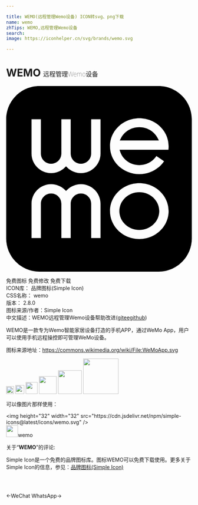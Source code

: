 ```yaml
---

title: WEMO(远程管理Wemo设备) ICON转svg、png下载
name: wemo
zhTips: WEMO,远程管理Wemo设备
search: 
image: https://iconhelper.cn/svg/brands/wemo.svg

---
```


# WEMO  <small style="font-size: 60%;font-weight: 100">远程管理Wemo设备</small>

<div id="svg" class="svg-wrap">
<svg role="img" viewBox="0 0 24 24" xmlns="http://www.w3.org/2000/svg"><title>WEMO icon</title><path d="M4.3014 0C1.925 0 0 1.9254 0 4.302v15.3965C0 22.0728 1.925 24 4.3014 24H19.697c2.3757 0 4.3026-1.9272 4.3026-4.3015H24V4.3019C24 1.9258 22.0731 0 19.6974 0zm12.912 4.1665c2.0881 0 3.7885 1.621 3.7885 3.6134 0 .0947-.004.1877-.011.2799l-.0157.1756H14.651l.1142.3244c.3537.9944 1.337 1.6628 2.4478 1.6628.8293 0 1.6137-.383 2.0992-1.0237l.109-.1462.9896.6745-.12.1603c-.7109.9427-1.8618 1.5054-3.0775 1.5054-2.0907 0-3.7912-1.6207-3.7912-3.613 0-1.9924 1.7005-3.6134 3.7912-3.6134zm-13.9374.132h1.2095V8.729c0 .7302.5934 1.3236 1.324 1.3236.7298 0 1.3243-.5934 1.3243-1.3236V4.2986h1.2069v4.4303c0 .7302.5941 1.3236 1.3247 1.3236.7298 0 1.3236-.5934 1.3236-1.3236V4.2986h1.2095v4.4303c0 1.3964-1.136 2.5319-2.5331 2.5319-.648 0-1.2892-.26-1.7604-.7137l-.1683-.1624-.168.1624c-.4712.4537-1.112.7137-1.7592.7137-1.3971 0-2.5335-1.1355-2.5335-2.532zm13.9373 1.0248c-.987 0-1.8822.5172-2.3362 1.3484l-.1946.3586h5.0588l-.1946-.3586c-.4536-.8315-1.3478-1.3484-2.3334-1.3484zm-.0015 7.2326c2.0893 0 3.7895 1.6217 3.7895 3.6137 0 1.993-1.7002 3.6138-3.7895 3.6138-2.0903 0-3.789-1.621-3.789-3.6138 0-1.992 1.699-3.6137 3.789-3.6137zm-11.403.1328c.6482 0 1.2906.2597 1.7618.7134l.1668.1624.1687-.1624c.4719-.4537 1.1125-.7134 1.7593-.7134 1.396 0 2.5323 1.1363 2.5323 2.532v4.4303h-1.208v-4.4303c0-.7302-.5945-1.3247-1.324-1.3247-.7309 0-1.3243.5945-1.3243 1.3247v4.4303H7.1338v-4.4303c0-.7302-.5934-1.3247-1.325-1.3247-.7295 0-1.323.5945-1.323 1.3247v4.4303h-1.209v-4.4303c0-1.3953 1.1367-2.532 2.532-2.532zm11.403 1.0383c-1.422 0-2.579 1.096-2.579 2.443 0 1.3466 1.157 2.4423 2.579 2.4423 1.4224 0 2.5782-1.0957 2.5782-2.4423 0-1.347-1.1561-2.443-2.5782-2.443Z"/></svg>
</div>
<detail full-name='wemo'></detail>

<div class="detail-page">
<p>
<span><span class="badge-success badge">免费图标</span> <span class="badge-success badge">免费修改</span>  <span class="badge-success badge">免费下载</span> </span>
<br/>
<span>
ICON库：
<span class="badge-secondary badge">品牌图标(Simple Icon)</span> 
</span>
<br/>
<span>
CSS名称：
<span class="badge-secondary badge">wemo</span> 
</span>

<br/>
<span>
版本：
<span class="badge-secondary badge">2.8.0</span> 
</span>
<br/>
<span>图标来源/作者：<span class="badge-light badge">Simple Icon</span></span> 
<br/>
<span class="zh-detail">中文描述：<span class="badge-primary badge">WEMO</span><span class="badge-primary badge">远程管理Wemo设备</span><span class="help-link"><span>帮助改进</span>(<a href="https://gitee.com/liuwave/icon-helper/edit/master/json/brands/wemo.json" target="_blank" rel="noopener noreferrer">gitee</a><a href="https://github.com/liuwave/icon-helper/edit/master/json/brands/wemo.json" target="_blank" rel="noopener noreferrer">github</a></span>)</span><br/>
</p>
</div><div class="description description alert alert-light"><p>WEMO是一款专为Wemo智能家居设备打造的手机APP，通过WeMo App，用户可以使用手机远程操控即可管理WeMo设备。</p><p>图标来源地址：<a href="https://commons.wikimedia.org/wiki/File:WeMoApp.svg" target="_blank" rel="noopener noreferrer">https://commons.wikimedia.org/wiki/File:WeMoApp.svg</a></p></div>
<div class="alert alert-dark">
<img height="21" width="21" src="https://cdn.jsdelivr.net/npm/simple-icons@latest/icons/wemo.svg" />
<img height="24" width="24" src="https://cdn.jsdelivr.net/npm/simple-icons@latest/icons/wemo.svg" />
<img height="32" width="32" src="https://cdn.jsdelivr.net/npm/simple-icons@latest/icons/wemo.svg" />
<img height="48" width="48" src="https://cdn.jsdelivr.net/npm/simple-icons@latest/icons/wemo.svg" />
<img height="64" width="64" src="https://cdn.jsdelivr.net/npm/simple-icons@latest/icons/wemo.svg" />
<img height="96" width="96" src="https://cdn.jsdelivr.net/npm/simple-icons@latest/icons/wemo.svg" />

</div>
<div>
  <p>可以像图片那样使用：    
  </p>
  <div class="alert alert-primary" style="font-size: 14px">
    &lt;img height="32" width="32" src="https://cdn.jsdelivr.net/npm/simple-icons@latest/icons/wemo.svg" /&gt;
    <copy-btn content='<img height="32" width="32" src="https://cdn.jsdelivr.net/npm/simple-icons@latest/icons/wemo.svg" />'></copy-btn>
  </div>
  <div class="alert alert-secondary">
    <img height="32" width="32" src="https://cdn.jsdelivr.net/npm/simple-icons@latest/icons/wemo.svg" />wemo
    <copy-btn content="wemo" btn-title="复制图标名称"></copy-btn>
  </div>
</div>
<div class="icon-detail__container">
<p>关于“<b>WEMO</b>”的评论:</p>
</div>
<Vssue title="关于“WEMO”的评论" />
<div><p>Simple Icon是一个免费的品牌图标库。图标WEMO可以免费下载使用。更多关于  Simple Icon的信息，参见：<a target="_blank" href="https://iconhelper.cn/brands.html">品牌图标(Simple Icon)</a>
</p></div>


<div style="padding:2rem 0 " class="page-nav"><p class="inner"><span class="prev">←<router-link to="/icon/wechat.html">WeChat</router-link></span> <span class="next"><router-link to="/icon/whatsapp.html">WhatsApp</router-link>→</span></p></div>
